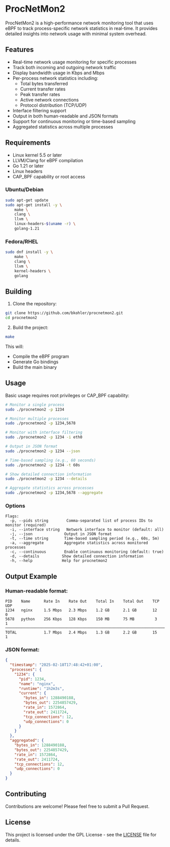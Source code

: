 # ProcNetMon2

ProcNetMon2 is a high-performance network monitoring tool that uses eBPF to track process-specific network statistics in real-time. It provides detailed insights into network usage with minimal system overhead.

## Features

- Real-time network usage monitoring for specific processes
- Track both incoming and outgoing network traffic
- Display bandwidth usage in Kbps and Mbps
- Per-process network statistics including:
  - Total bytes transferred
  - Current transfer rates
  - Peak transfer rates
  - Active network connections
  - Protocol distribution (TCP/UDP)
- Interface filtering support
- Output in both human-readable and JSON formats
- Support for continuous monitoring or time-based sampling
- Aggregated statistics across multiple processes

## Requirements

- Linux kernel 5.5 or later
- LLVM/Clang for eBPF compilation
- Go 1.21 or later
- Linux headers
- CAP_BPF capability or root access

### Ubuntu/Debian

```bash
sudo apt-get update
sudo apt-get install -y \
    make \
    clang \
    llvm \
    linux-headers-$(uname -r) \
    golang-1.21
```

### Fedora/RHEL

```bash
sudo dnf install -y \
    make \
    clang \
    llvm \
    kernel-headers \
    golang
```

## Building

1. Clone the repository:
```bash
git clone https://github.com/bkohler/procnetmon2.git
cd procnetmon2
```

2. Build the project:
```bash
make
```

This will:
- Compile the eBPF program
- Generate Go bindings
- Build the main binary

## Usage

Basic usage requires root privileges or CAP_BPF capability:

```bash
# Monitor a single process
sudo ./procnetmon2 -p 1234

# Monitor multiple processes
sudo ./procnetmon2 -p 1234,5678

# Monitor with interface filtering
sudo ./procnetmon2 -p 1234 -i eth0

# Output in JSON format
sudo ./procnetmon2 -p 1234 --json

# Time-based sampling (e.g., 60 seconds)
sudo ./procnetmon2 -p 1234 -t 60s

# Show detailed connection information
sudo ./procnetmon2 -p 1234 --details

# Aggregate statistics across processes
sudo ./procnetmon2 -p 1234,5678 --aggregate
```

### Options

```
Flags:
  -p, --pids string        Comma-separated list of process IDs to monitor (required)
  -i, --interface string   Network interface to monitor (default: all)
  -j, --json              Output in JSON format
  -t, --time string       Time-based sampling period (e.g., 60s, 5m)
  -a, --aggregate         Aggregate statistics across monitored processes
  -c, --continuous        Enable continuous monitoring (default: true)
  -d, --details          Show detailed connection information
  -h, --help             Help for procnetmon2
```

## Output Example

### Human-readable format:
```
PID    Name      Rate In    Rate Out    Total In    Total Out    TCP    UDP
1234   nginx     1.5 Mbps   2.3 Mbps    1.2 GB      2.1 GB       12     0
5678   python    256 Kbps   128 Kbps    150 MB      75 MB         3     1
─────────────────────────────────────────────────────────────────────────
TOTAL            1.7 Mbps   2.4 Mbps    1.3 GB      2.2 GB       15     1
```

### JSON format:
```json
{
  "timestamp": "2025-02-18T17:48:42+01:00",
  "processes": {
    "1234": {
      "pid": 1234,
      "name": "nginx",
      "runtime": "1h2m3s",
      "current": {
        "bytes_in": 1288490188,
        "bytes_out": 2254857429,
        "rate_in": 1572864,
        "rate_out": 2411724,
        "tcp_connections": 12,
        "udp_connections": 0
      }
    }
  },
  "aggregated": {
    "bytes_in": 1288490188,
    "bytes_out": 2254857429,
    "rate_in": 1572864,
    "rate_out": 2411724,
    "tcp_connections": 12,
    "udp_connections": 0
  }
}
```

## Contributing

Contributions are welcome! Please feel free to submit a Pull Request.

## License

This project is licensed under the GPL License - see the [LICENSE](LICENSE) file for details.